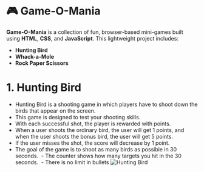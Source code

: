 # 🎮 Game-O-Mania

**Game-O-Mania** is a collection of fun, browser-based mini-games built using **HTML**, **CSS**, and **JavaScript**. This lightweight project includes:

- **Hunting Bird**  
-  **Whack-a-Mole**  
-  **Rock Paper Scissors**
# 1. Hunting Bird
  - Hunting Bird is a shooting game in which players have to shoot down the birds that appear on the screen.
  - This game is designed to test your shooting skills.
  - With each successful shot, the player is rewarded with points.
  - When a user shoots the ordinary bird, the user will get 1 points, and when the user shoots the bonus bird, the user will get 5 points.
  - If the user misses the shot, the score will decrease by 1  point.
  - The goal of the game is to shoot as many birds as possible in 30 seconds.
  - The counter shows how many targets you hit in the 30 seconds.
   - There is no limit in bullets
![Hunting Bird](screenshots/hunting_bird.png)
